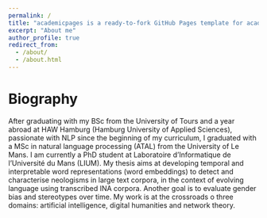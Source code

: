```yaml
---
permalink: /
title: "academicpages is a ready-to-fork GitHub Pages template for academic personal websites"
excerpt: "About me"
author_profile: true
redirect_from: 
  - /about/
  - /about.html
---
```



Biography
=====

After graduating with my BSc from the University of Tours and a year abroad at HAW Hamburg (Hamburg University of Applied Sciences), passionate with NLP since the beginning of my curriculum, I graduated with a MSc in natural language processing (ATAL) from the University of Le Mans. I am currently a PhD student at Laboratoire d’Informatique de l’Université du Mans (LIUM). My thesis aims at developing temporal and interpretable word representations (word embeddings) to detect and characterise neologisms in large text corpora, in the context of evolving language using transcribed INA corpora. Another goal is to evaluate gender bias and stereotypes over time. My work is at the crossroads o three domains: artificial intelligence, digital humanities and network theory.

